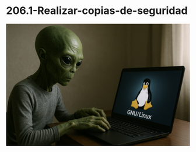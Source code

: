 # 206.1-Realizar-copias-de-seguridad
![LPI Logo](../../../../wallpaper/et_linux.png "Buscando al viejo hombre ")
